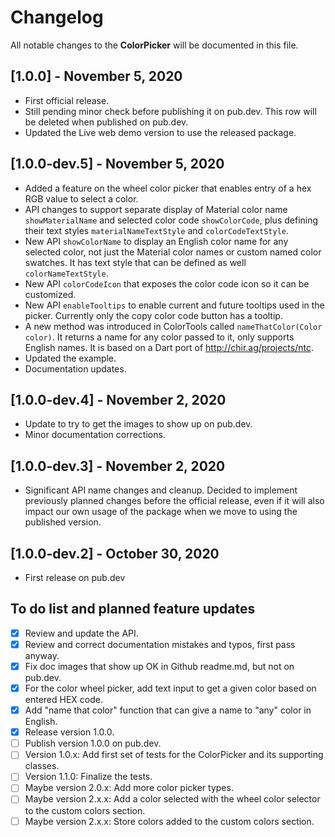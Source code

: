 # Changelog

All notable changes to the **ColorPicker** will be documented in this file.

## [1.0.0] - November 5, 2020
* First official release.
* Still pending minor check before publishing it on pub.dev. This row will be deleted when published on pub.dev.
* Updated the Live web demo version to use the released package.

## [1.0.0-dev.5] - November 5, 2020

* Added a feature on the wheel color picker that enables entry of a hex RGB value to select a color.
* API changes to support separate display of Material color name `showMaterialName` and selected color code `showColorCode`, plus defining their text styles `materialNameTextStyle` and `colorCodeTextStyle`.
* New API `showColorName` to display an English color name for any selected color, not just the Material color names or custom named color swatches. It has text style that can be defined as well `colorNameTextStyle`.
* New API `colorCodeIcon` that exposes the color code icon so it can be customized.
* New API `enableTooltips` to enable current and future tooltips used in the picker. Currently only the copy color code button has a tooltip.
* A new method was introduced in ColorTools called `nameThatColor(Color color)`. It returns a name for any color passed to it, only supports English names. It is based on a Dart port of http://chir.ag/projects/ntc.
* Updated the example.
* Documentation updates.

## [1.0.0-dev.4] - November 2, 2020

* Update to try to get the images to show up on pub.dev.
* Minor documentation corrections.

## [1.0.0-dev.3] - November 2, 2020

* Significant API name changes and cleanup. Decided to implement previously planned changes before the official release, even if it will also impact our own usage of the package when we move to using the published version.

## [1.0.0-dev.2] - October 30, 2020

* First release on pub.dev

## To do list and planned feature updates

- [x] Review and update the API.
- [x] Review and correct documentation mistakes and typos, first pass anyway.
- [x] Fix doc images that show up OK in Github readme.md, but not on pub.dev.
- [x] For the color wheel picker, add text input to get a given color based on entered HEX code.
- [x] Add "name that color" function that can give a name to "any" color in English.
- [x] Release version 1.0.0.
- [ ] Publish version 1.0.0 on pub.dev.
- [ ] Version 1.0.x: Add first set of tests for the ColorPicker and its supporting classes.
- [ ] Version 1.1.0: Finalize the tests.
- [ ] Maybe version 2.0.x: Add more color picker types.
- [ ] Maybe version 2.x.x: Add a color selected with the wheel color selector to the custom colors section.
- [ ] Maybe version 2.x.x: Store colors added to the custom colors section.
